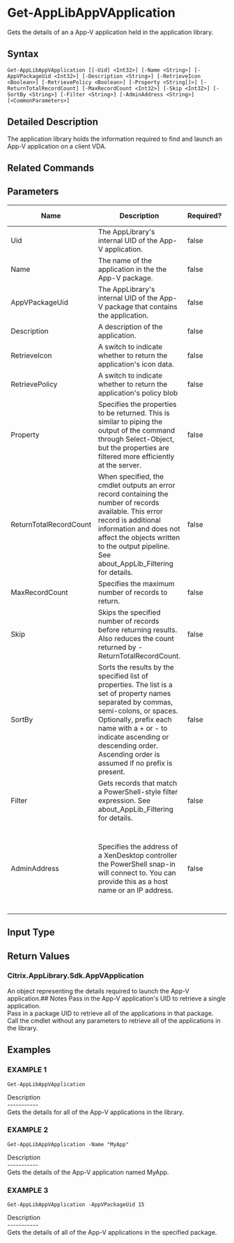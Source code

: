 ﻿# Get-AppLibAppVApplication

   Gets the details of an a App-V application held in the application library.

## Syntax
```
Get-AppLibAppVApplication [[-Uid] <Int32>] [-Name <String>] [-AppVPackageUid <Int32>] [-Description <String>] [-RetrieveIcon <Boolean>] [-RetrievePolicy <Boolean>] [-Property <String[]>] [-ReturnTotalRecordCount] [-MaxRecordCount <Int32>] [-Skip <Int32>] [-SortBy <String>] [-Filter <String>] [-AdminAddress <String>] [<CommonParameters>]
```

## Detailed Description
   The application library holds the information required to find and launch an App-V application on a client VDA.

## Related Commands
## Parameters

| Name   | Description | Required? | Pipeline Input | Default Value |
| --- | --- | --- | --- | --- |
| Uid | The AppLibrary's internal UID of the App-V application. | false | true (ByPropertyName) |  |
| Name | The name of the application in the the App-V package. | false | true (ByPropertyName) |  |
| AppVPackageUid | The AppLibrary's internal UID of the App-V package that contains the application. | false | true (ByPropertyName) |  |
| Description | A description of the application. | false | false |  |
| RetrieveIcon | A switch to indicate whether to return the application's icon data. | false | false |  |
| RetrievePolicy | A switch to indicate whether to return the application's policy blob | false | false |  |
| Property | Specifies the properties to be returned. This is similar to piping the output of the command through Select-Object, but the properties are filtered more efficiently at the server. | false | false |  |
| ReturnTotalRecordCount | When specified, the cmdlet outputs an error record containing the number of records available. This error record is additional information and does not affect the objects written to the output pipeline. See about_AppLib_Filtering for details. | false | false | False |
| MaxRecordCount | Specifies the maximum number of records to return. | false | false | 250 |
| Skip | Skips the specified number of records before returning results. Also reduces the count returned by -ReturnTotalRecordCount. | false | false | 0 |
| SortBy | Sorts the results by the specified list of properties. The list is a set of property names separated by commas, semi-colons, or spaces. Optionally, prefix each name with a + or - to indicate ascending or descending order. Ascending order is assumed if no prefix is present. | false | false | The default sort order is by name or unique identifier. |
| Filter | Gets records that match a PowerShell-style filter expression. See about_AppLib_Filtering for details. | false | false |  |
| AdminAddress | Specifies the address of a XenDesktop controller the PowerShell snap-in will connect to. You can provide this as a host name or an IP address. | false | false | Localhost. Once a value is provided by any cmdlet, this value becomes the default. |

## Input Type
### 
   
## Return Values
### Citrix.AppLibrary.Sdk.AppVApplication
   An object representing the details required to launch the App-V application.## Notes
   Pass in the App-V application's UID to retrieve a single application.<br>    Pass in a package UID to retrieve all of the applications in that package.<br>    Call the cmdlet without any parameters to retrieve all of the applications in the library.
## Examples

### EXAMPLE 1
```
Get-AppLibAppVApplication
```
   Description<br>-----------<br>Gets the details for all of the App-V applications in the library.
### EXAMPLE 2
```
Get-AppLibAppVApplication -Name "MyApp"
```
   Description<br>-----------<br>Gets the details of the App-V application named MyApp.
### EXAMPLE 3
```
Get-AppLibAppVApplication -AppVPackageUid 15
```
   Description<br>-----------<br>Gets the details of all of the App-V applications in the specified package.
